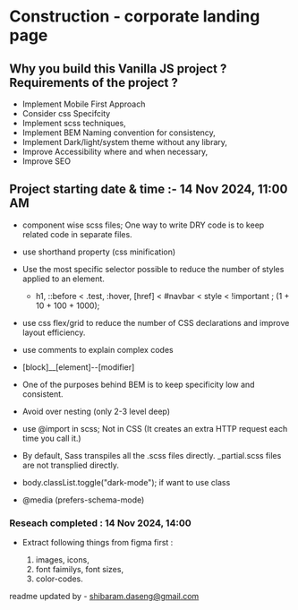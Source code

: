 # Construction - corporate landing page

## Why you build this Vanilla JS project ? Requirements of the project ?

- Implement Mobile First Approach
- Consider css Specifcity
- Implement scss techniques,
- Implement BEM Naming convention for consistency,
- Implement Dark/light/system theme without any library,
- Improve Accessibility where and when necessary,
- Improve SEO

## Project starting date & time :- 14 Nov 2024, 11:00 AM

- component wise scss files; One way to write DRY code is to keep related code in separate files.
- use shorthand property (css minification)
- Use the most specific selector possible to reduce the number of styles applied to an element.
  - h1, ::before < .test, :hover, [href] < #navbar < style < !important ; (1 + 10 + 100 + 1000);
- use css flex/grid to reduce the number of CSS declarations and improve layout efficiency.
- use comments to explain complex codes

- [block]\_\_[element]--[modifier]
- One of the purposes behind BEM is to keep specificity low and consistent.

- Avoid over nesting (only 2-3 level deep)
- use @import in scss; Not in CSS (It creates an extra HTTP request each time you call it.)
- By default, Sass transpiles all the .scss files directly. \_partial.scss files are not transplied directly.

- body.classList.toggle("dark-mode"); if want to use class
- @media (prefers-schema-mode)

### Reseach completed : 14 Nov 2024, 14:00

- Extract following things from figma first :

  1. images, icons,
  2. font faimilys, font sizes,
  3. color-codes.

readme updated by - shibaram.daseng@gmail.com
